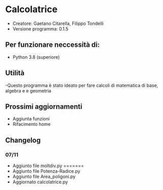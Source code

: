 # Calcolatrice
- Creatore: Gaetano Citarella, Filippo Tondelli
- Versione programma: 0.1.5
## Per funzionare neccessità di:
- Python 3.8 (superiore)
## Utilità
-Questo programma è stato ideato per fare calcoli di matematica di base, algebra e e geometria
## Prossimi aggiornamenti
- Aggiunta funzioni
- Rifacimento home
## Changelog
### 07/11
- Aggiunto file moltdiv.py
=======
- Aggiunto file Potenza-Radice.py
- Aggiunto file Area_poligoni.py
- Aggiornato calcolatrice.py

